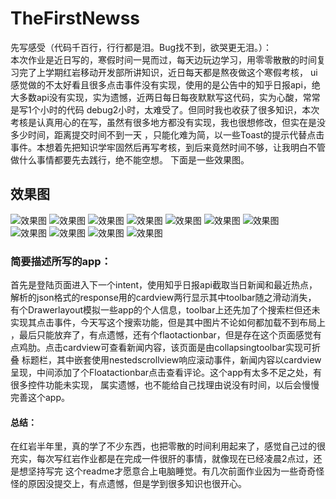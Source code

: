 # TheFirstNewss
先写感受（代码千百行，行行都是泪。Bug找不到，欲哭更无泪。）：  
  本次作业是近日写的，寒假时间一晃而过，每天边玩边学习，用零零散散的时间复习完了上学期红岩移动开发部所讲知识，近日每天都是熬夜做这个寒假考核，
  ui感觉做的不太好看且很多点击事件没有实现，使用的是公告中的知乎日报api，绝大多数api没有实现，实为遗憾，近两日每日每夜默默写这代码，实为心酸，常常是写1个小时的代码
  debug2小时，太难受了。但同时我也收获了很多知识，本次考核是认真用心的在写，虽然有很多地方都没有实现，我也很想修改，但实在是没多少时间，距离提交时间不到一天
 ，只能化难为简，以一些Toast的提示代替点击事件。本想着先把知识学牢固然后再写考核，到后来竟然时间不够，让我明白不管做什么事情都要先去践行，绝不能空想。
 下面是一些效果图。  
 ## 效果图
 ![效果图](https://github.com/zzzzzzdy/TheFirstNewss/blob/master/photo1.gif)
 ![效果图](https://github.com/zzzzzzdy/TheFirstNewss/blob/master/photo2.gif)
 ![效果图](https://github.com/zzzzzzdy/TheFirstNewss/blob/master/photo3.gif)
 ![效果图](https://github.com/zzzzzzdy/TheFirstNewss/blob/master/photo4.gif)
 ![效果图](https://github.com/zzzzzzdy/TheFirstNewss/blob/master/photo5.gif)
 ![效果图](https://github.com/zzzzzzdy/TheFirstNewss/blob/master/photo6.gif)
 ![效果图](https://github.com/zzzzzzdy/TheFirstNewss/blob/master/potho7.gif)   
 ![效果图](https://github.com/zzzzzzdy/TheFirstNewss/blob/master/photo8.jpg)
 ![效果图](https://github.com/zzzzzzdy/TheFirstNewss/blob/master/photo9.png)
 ![效果图](https://github.com/zzzzzzdy/TheFirstNewss/blob/master/photo10.png)
 ![效果图](https://github.com/zzzzzzdy/TheFirstNewss/blob/master/photo11.jpg)
### 简要描述所写的app：
首先是登陆页面进入下一个intent，使用知乎日报api截取当日新闻和最近热点，解析的json格式的response用的cardview两行显示其中toolbar随之滑动消失，
有个Drawerlayout模拟一些app的个人信息，toolbar上还先加了个搜索栏但还未实现其点击事件，今天写这个搜索功能，但是其中图片不论如何都加载不到布局上
，最后只能放弃了，有点遗憾，还有个flaotactionbar，但是存在这个页面感觉有点鸡肋。点击cardview可查看新闻内容，该页面是由collapsingtoolbar实现可折叠
标题栏，其中嵌套使用nestedscrollview响应滚动事件，新闻内容以cardview呈现，中间添加了个Floatactionbar点击查看评论。这个app有太多不足之处，有很多控件功能未实现，
属实遗憾，也不能给自己找理由说没有时间，以后会慢慢完善这个app。
#### 总结：
在红岩半年里，真的学了不少东西，也把零散的时间利用起来了，感觉自己过的很充实，每次写红岩作业都是在完成一件很肝的事情，就像现在已经凌晨2点过，还是想坚持写完
这个readme才愿意合上电脑睡觉。有几次前面作业因为一些奇奇怪怪的原因没提交上，有点遗憾，但是学到很多知识也很开心。
